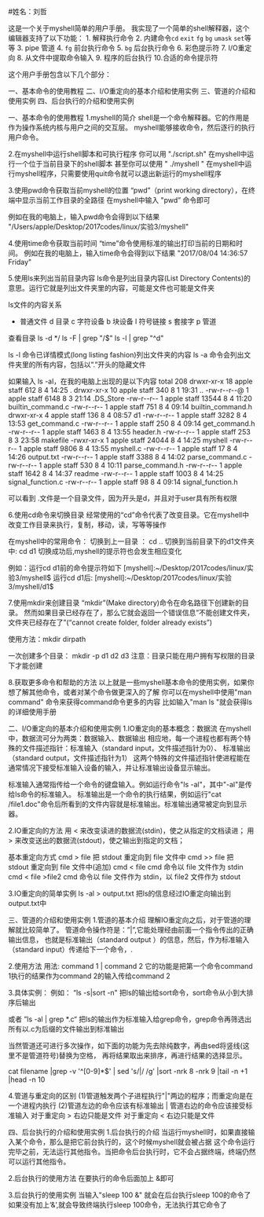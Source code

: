 #姓名：刘哲


这是一个关于myshell简单的用户手册。
我实现了一个简单的shell解释器，这个编辑器支持了以下功能：
    1. 解释执行命令
    2. 内建命令`cd` `exit` `fg` `bg` `umask` `set`等等 
    3. pipe 管道
    4. `fg` 前台执行命令
    5. `bg` 后台执行命令
    6. 彩色提示符
    7. I/O重定向
    8. 从文件中提取命令输入
    9. 程序的后台执行
    10.合适的命令提示符

这个用户手册包含以下几个部分：

一、基本命令的使用教程
二、I/O重定向的基本介绍和使用实例
三、管道的介绍和使用实例
四、后台执行的介绍和使用实例

一、基本命令的使用教程
1.myshell的简介
shell是一个命令解释器。它的作用是作为操作系统内核与用户之间的交互层。
myshell能够接收命令，然后逐行的执行用户命令。

2.在myshell中运行shell脚本和可执行程序
你可以用  "./script.sh"    在myshell中运行一个位于当前目录下的shell脚本
甚至你可以使用 " ./myshell  " 在myshell中运行myshell程序，只需要使用quit命令就可以退出新运行的myshell程序

3.使用pwd命令获取当前myshell的位置
“pwd”（print working directory），在终端中显示当前工作目录的全路径
在myshell中输入 "pwd” 命令即可

例如在我的电脑上，输入pwd命令会得到以下结果
"/Users/apple/Desktop/2017codes/linux/实验3/myshell"

4.使用time命令获取当前时间
“time”命令使用标准的输出打印当前的日期和时间。
例如在我的电脑上，输入time命令会得到以下结果
"2017/08/04 14:36:57 Friday"

5.使用ls来列出当前目录内容
ls命令是列出目录内容(List Directory Contents)的意思。运行它就是列出文件夹里的内容，可能是文件也可能是文件夹

ls文件的内容关系
- 普通文件
d 目录
c 字符设备
b 块设备
l 符号链接
s 套接字
p 管道

查看目录
ls -d */
ls -F | grep "/$"
ls -l | grep "^d"

ls -l    命令已详情模式(long listing fashion)列出文件夹的内容
ls -a    命令会列出文件夹里的所有内容，包括以”.”开头的隐藏文件

如果输入 ls -al，在我的电脑上出现的是以下内容
total 208
drwxr-xr-x  18 apple  staff    612  8  4 14:25 .
drwxr-xr-x  10 apple  staff    340  8  1 19:31 ..
-rw-r--r--@  1 apple  staff   6148  8  3 21:14 .DS_Store
-rw-r--r--   1 apple  staff  13544  8  4 11:20 builtin_command.c
-rw-r--r--   1 apple  staff    751  8  4 09:14 builtin_command.h
drwxr-xr-x   4 apple  staff    136  8  4 08:57 d1
-rw-r--r--   1 apple  staff   3282  8  4 13:53 get_command.c
-rw-r--r--   1 apple  staff    250  8  4 09:14 get_command.h
-rw-r--r--   1 apple  staff   1463  8  4 13:55 header.h
-rw-r--r--   1 apple  staff    253  8  3 23:58 makefile
-rwxr-xr-x   1 apple  staff  24044  8  4 14:25 myshell
-rw-r--r--   1 apple  staff   9806  8  4 13:55 myshell.c
-rw-r--r--   1 apple  staff     17  8  4 14:26 output.txt
-rw-r--r--   1 apple  staff   3388  8  4 14:02 parse_command.c
-rw-r--r--   1 apple  staff    530  8  4 10:11 parse_command.h
-rw-r--r--   1 apple  staff   1642  8  4 14:37 readme
-rw-r--r--   1 apple  staff   1003  8  4 14:25 signal_function.c
-rw-r--r--   1 apple  staff     98  8  4 09:14 signal_function.h

可以看到 .文件是一个目录文件，因为开头是d，并且对于user具有所有权限

6.使用cd命令来切换目录
经常使用的“cd”命令代表了改变目录。它在myshell中改变工作目录来执行，复制，移动，读，写等等操作

在myshell中的常用命令：
切换到上一目录 ： cd ..
切换到当前目录下的d1文件夹中: cd d1
切换成功后,myshell的提示符也会发生相应变化

例如：运行cd d1前的命令提示符如下
[myshell]:~/Desktop/2017codes/linux/实验3/myshell$
运行cd d1后: 
[myshell]:~/Desktop/2017codes/linux/实验3/myshell/d1$

7.使用mkdir来创建目录
“mkdir”(Make directory)命令在命名路径下创建新的目录。
然而如果目录已经存在了，那么它就会返回一个错误信息”不能创建文件夹，文件夹已经存在了”(“cannot create folder, folder already exists”)

使用方法：mkdir dirpath

一次创建多个目录：
mkdir -p d1 d2 d3
注意：目录只能在用户拥有写权限的目录下才能创建


8.获取更多命令和帮助的方法
以上就是一些myshell基本命令的使用实例，如果你想了解其他命令，或者对某个命令做更深入的了解
你可以在myshell中使用"man command" 命令来获得command命令更多的内容
比如输入"man ls "就会获得ls的详细使用手册




二、I/O重定向的基本介绍和使用实例
1.IO重定向的基本概念：数据流
在myshell中，数据流可分为两类：数据输入、数据输出
相应地，每一个进程也都有两个特殊的文件描述指针：标准输入（standard input，文件描述指针为0）、
标准输出（standard output，文件描述指针为1）
这两个特殊的文件描述指针使进程能在通常情况下接受标准输入设备的输入，并让标准输出设备显示输出。

标准输入通常指传给一个命令的键盘输入。例如运行命令"ls -al"，其中"-al"是传给ls命令的标准输入。
标准输出是一个命令的执行结果，例如运行"cat /file1.doc"命令后所看到的文件内容就是标准输出。标准输出通常被定向到显示器。

2.IO重定向的方法
用 < 来改变读进的数据流(stdin)，使之从指定的文档读进；
用 > 来改变送出的数据流(stdout)，使之输出到指定的文档；

基本重定向方式
  cmd > file                    把 stdout 重定向到 file 文件中
  cmd >> file                   把 stdout 重定向到 file 文件中(追加)
  cmd < file                    cmd 命令以 file 文件作为 stdin
  cmd < file >file2             cmd 命令以 file 文件作为 stdin，以 file2 文件作为 stdout
  
3.IO重定向的简单实例
ls -al > output.txt
把ls的信息经过IO重定向输出到output.txt中


三、管道的介绍和使用实例
1.管道的基本介绍
理解IO重定向之后，对于管道的理解就比较简单了。
管道命令操作符是：”|”,它能处理经由前面一个指令传出的正确输出信息，
也就是标准输出（standard output ）的信息，然后，作为标准输入（standard input）传递给下一个命令，.

2.使用方法
用法: command 1 | command 2 
它的功能是把第一个命令command 1执行的结果作为command 2的输入传给command 2

3.具体实例：
例如：
“ls -s|sort -n"
把ls的输出给sort命令，sort命令从小到大排序后输出

或者
”ls -al | grep *.c“
把ls的输出作为标准输入给grep命令，grep命令再筛选出所有以.c为后缀的文件输出到标准输出



当然管道还可进行多次操作，如下面的功能为先去除纯数字，再由sed将竖线(这里不是管道符号)替换为空格，
再将结果取出来排序，再进行结果的选择显示。

cat filename |grep -v '^[0-9]*$' | sed 's/|/ /g' |sort -nrk 8 -nrk 9 |tail -n +1 |head -n 10

4.管道与重定向的区别
(1)管道触发两个子进程执行"|"两边的程序；而重定向是在一个进程内执行
(2)管道左边的命令应该有标准输出 | 管道右边的命令应该接受标准输入
   对于重定向 > 右边只能是文件
   对于重定向 < 右边只能是文件


四、后台执行的介绍和使用实例
1.后台执行的介绍
当运行myshell时，如果直接输入某个命令，那么是把它前台执行的，这个时候myshell就会被占据
这个命令运行完毕之前，无法运行其他指令。当把命令后台执行时，它不会占据终端，终端仍然可以运行其他指令。

2.后台执行的使用方法
在要执行的命令后面加上 &即可

3.后台执行的使用实例
当输入"sleep 100 &"
就会在后台执行sleep 100的命令了
如果没有加上‘&’,就会导致终端执行sleep 100命令，无法执行其它命令了




